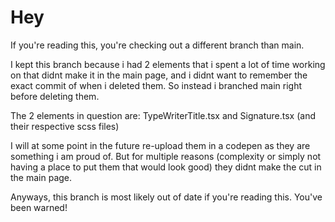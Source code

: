 # Hey

If you're reading this, you're checking out a different branch than main.

I kept this branch because i had 2 elements that i spent a lot of time working on that didnt make it in the main page, and i didnt want to remember the exact commit of when i deleted them. So instead i branched main right before deleting them.

The 2 elements in question are: TypeWriterTitle.tsx and Signature.tsx (and their respective scss files)

I will at some point in the future re-upload them in a codepen as they are something i am proud of. But for multiple reasons (complexity or simply not having a place to put them that would look good) they didnt make the cut in the main page.

Anyways, this branch is most likely out of date if you're reading this. You've been warned!
